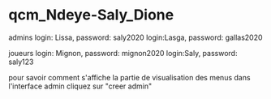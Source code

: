 # qcm_Ndeye-Saly_Dione
admins
login: Lissa, password: saly2020
login:Lasga, password: gallas2020

joueurs
login: Mignon, password: mignon2020
login:Saly, password: saly123

pour savoir comment s'affiche la partie de visualisation des menus dans l'interface admin cliquez sur "creer admin"
